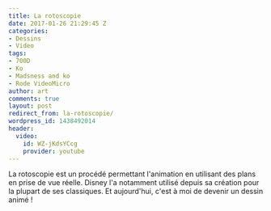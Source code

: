 ```yaml
---
title: La rotoscopie
date: 2017-01-26 21:29:45 Z
categories:
- Dessins
- Video
tags:
- 700D
- Ko
- Madsness and ko
- Rode VideoMicro
author: art
comments: true
layout: post
redirect_from: la-rotoscopie/
wordpress_id: 1438492014
header:
  video:
    id: WZ-jKdsYCcg
    provider: youtube
---
```


La rotoscopie est un procédé permettant l'animation en utilisant des plans en prise de vue réelle. Disney l'a notamment utilisé depuis sa création pour la plupart de ses classiques. Et aujourd'hui, c'est à moi de devenir un dessin animé !
